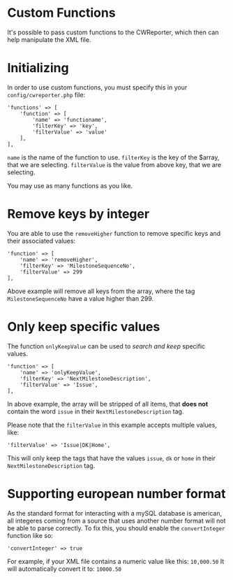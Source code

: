 # Custom Functions

It's possible to pass custom functions to the CWReporter, which then can help manipulate the XML file.

# Initializing

In order to use custom functions, you must specify this in your `config/cwreporter.php` file:

```
'functions' => [
    'function' => [
        'name' => 'functioname',
        'filterKey' => 'key',
        'filterValue' => 'value'
    ],
],
```

`name` is the name of the function to use.
`filterKey` is the key of the $array, that we are selecting.
`filterValue` is the value from above key, that we are selecting.

You may use as many functions as you like.

# Remove keys by integer

You are able to use the `removeHigher` function to remove specific keys and their associated values:

```
'function' => [
    'name' => 'removeHigher',
    'filterKey' => 'MilestoneSequenceNo',
    'filterValue' => 299
],
```

Above example will remove all keys from the array, where the tag `MilestoneSequenceNo` have a value higher than 299.

# Only keep specific values

The function `onlyKeepValue` can be used to _search and keep_ specific values.

```
'function' => [
    'name' => 'onlyKeepValue',
    'filterKey' => 'NextMilestoneDescription',
    'filterValue' => 'Issue',
],
```

In above example, the array will be stripped of all items, that **does not** contain the word `issue` in their `NextMilestoneDescription` tag.

Please note that the `filterValue` in this example accepts multiple values, like:

```
'filterValue' => 'Issue|DK|Home',
```

This will only keep the tags that have the values `issue`, `dk` or `home` in their `NextMilestoneDescription` tag.

# Supporting european number format

As the standard format for interacting with a mySQL database is american, all integeres coming from a source that uses another number format will not be able to parse correctly. To fix this, you should enable the `convertInteger` function like so:

`'convertInteger' => true`

For example, if your XML file contains a numeric value like this:
`10,000.50`
It will automatically convert it to:
`10000.50`
